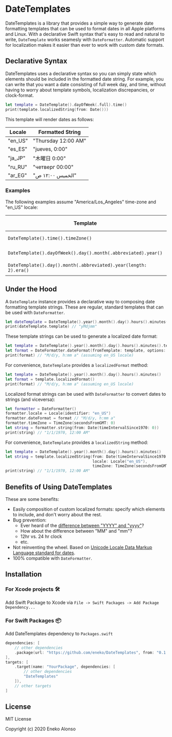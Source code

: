 # DateTemplates

DateTemplates is a library that provides a simple way to generate date formatting templates
that can be used to format dates in all Apple platforms and Linux. With a declarative Swift 
syntax that's easy to read and natural to write, `DateTemplate` works seamesly with
`DateFormatter`. Automatic support for localization makes it easier than ever to work with
custom date formats.


## Declarative Syntax

DateTemplates uses a declarative syntax so you can simply state which elements should
be included in the formatted date string. For example, you can write that you want a date
consisting of full week day, and time, without having to worry about template symbols, 
localization discrepancies, or clock-format.

```swift
let template = DateTemplate().dayOfWeek(.full).time()
print(template.localizedString(from: Date()))
```

This template will render dates as follows:

| Locale | Formatted String |
| -------- | ------------------- | 
| "en_US" | "Thursday 12:00 AM" |
| "es_ES" | "jueves, 0:00" |
| "ja_JP" | "木曜日 0:00" |
| "ru_RU" | "четверг 00:00" |
| "ar_EG" | "الخميس ١٢:٠٠ ص" | 

### Examples

The following examples assume "America/Los_Angeles" time-zone and "en_US" locale:

| Template | Formatted String |
| ---------- | --------------------| 
| `DateTemplate().time().timeZone()` | "12:00 AM PST" |
| `DateTemplate().dayOfWeek().day().month(.abbreviated).year()` | "Thu, Jan 1, 1970" |
| `DateTemplate().day().month(.abbreviated).year(length: 2).era()` | "Mar 15, 44 BC" |


## Under the Hood

A `DateTemplate` instance provides a declarative way to composing date formatting template 
strings. These are regular, standard templates that can be used with `DateFormatter`.

```swift
let dateTemplate = DateTemplate().year().month().day().hours().minutes()
print(dateTemplate.template) // "yMdjmm"
```

These template strings can be used to generate a localized date format:

```swift
let template = DateTemplate().year().month().day().hours().minutes().template
let format = DateFormatter.dateFormat(fromTemplate: template, options: 0, locale: nil) ?? template
print(format) // "M/d/y, h:mm a" (assuming en_US locale)
```

For convenience, `DateTemplate` provides a `localizedFormat` method:

```swift
let template = DateTemplate().year().month().day().hours().minutes()
let format = template.localizedFormat()
print(format) // "M/d/y, h:mm a" (assuming en_US locale)
```

Localized format strings can be used with `DateFormatter` to convert dates to strings (and viceversa):

```swift
let formatter = DateFormatter()
formatter.locale = Locale(identifier: "en_US")
formatter.dateFormat = format // "M/d/y, h:mm a" 
formatter.timeZone = TimeZone(secondsFromGMT: 0)
let string = formatter.string(from: Date(timeIntervalSince1970: 0))
print(string) // "1/1/1970, 12:00 AM"
```

For convenience, `DateTemplate` provides a `localizedString` method:

```swift
let template = DateTemplate().year().month().day().hours().minutes()
let string = template.localizedString(from: Date(timeIntervalSince1970: 0),
                                      locale: Locale("en_US"), 
                                      timeZone: TimeZone(secondsFromGMT: 0))
print(string) // "1/1/1970, 12:00 AM"
```


## Benefits of Using DateTemplates

These are some benefits:
- Easily composition of custom localized formats: specify which 
    elements to include, and don't worry about the rest. 
- Bug prevention:
  - Ever heard of the [difference between "YYYY" and "yyyy"](https://stackoverflow.com/questions/15133549/difference-between-yyyy-and-yyyy-in-nsdateformatter)?
  - How about the difference between "MM" and "mm"?
  - 12hr vs. 24 hr clock
  - etc.
- Not reinventing the wheel. Based on [Unicode Locale Data Markup Language standard for dates](http://www.unicode.org/reports/tr35/tr35-31/tr35-dates.html#Date_Format_Patterns).
- 100% compatible with `DateFormatter`.


## Installation

### For Xcode projects 🛠
Add Swift Package to Xcode via `File -> Swift Packages -> Add Package Dependency...`


### For Swift Packages 📦
Add DateTemplates dependency to `Packages.swift`

```swift
dependencies: [
    // other dependencies
    .package(url: "https://github.com/eneko/DateTemplates", from: "0.1.0")
],
targets: [
    .target(name: "YourPackage", dependencies: [
        // other dependencies
        "DateTemplates"
    ]),
    // other targets
]
```

## License

MIT License

Copyright (c) 2020 Eneko Alonso

